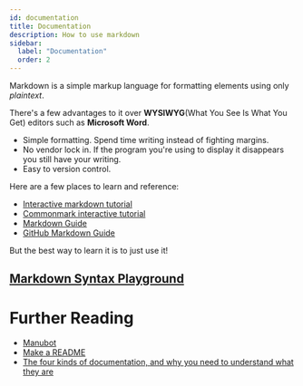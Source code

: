 ```yaml
---
id: documentation
title: Documentation
description: How to use markdown
sidebar:
  label: "Documentation"
  order: 2
---
```


Markdown is a simple markup language for formatting elements using only _plaintext_.

There's a few advantages to it over **WYSIWYG**(What You See Is What You Get) editors such as **Microsoft Word**.

- Simple formatting. Spend time writing instead of fighting margins.
- No vendor lock in. If the program you're using to display it disappears you
  still have your writing.
- Easy to version control.

Here are a few places to learn and reference:

- [Interactive markdown tutorial](https://www.markdowntutorial.com/lesson/1/)
- [Commonmark interactive tutorial](https://commonmark.org/help/tutorial)
- [Markdown Guide](https://www.markdownguide.org/getting-started/)
- [GitHub Markdown Guide](https://guides.github.com/features/mastering-markdown/)

But the best way to learn it is to just use it!

## [Markdown Syntax Playground](https://dillinger.io/)

# Further Reading

- [Manubot](https://manubot.org/)
- [Make a README](https://www.makeareadme.com/)
- [The four kinds of documentation, and why you need to understand what they are](https://www.writethedocs.org/videos/eu/2017/the-four-kinds-of-documentation-and-why-you-need-to-understand-what-they-are-daniele-procida/)
